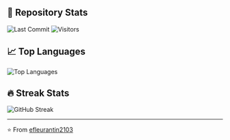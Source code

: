 <!--## ⟁ efleurantin2103-->

<!--Always fascinated by how technology shapes human experience while pursuing elegant solutions that harmonize form and function.-->

## 📂 Repository Stats
![Last Commit](https://img.shields.io/github/last-commit/efleurantin2103/efleurantin2103?style=flat&color=green)
![Visitors](https://visitor-badge.laobi.icu/badge?page_id=efleurantin2103.efleurantin2103)

<!--## 🏆 GitHub Trophies
![GitHub Trophies](https://github-profile-trophy.vercel.app/?username=efleurantin2103&theme=flat&column=7)-->

<!-- ## 📊 GitHub Stats
![Your GitHub Stats](https://github-readme-stats.vercel.app/api?username=efleurantin2103&show_icons=true&theme=radical)-->

## 📈 Top Languages
![Top Languages](https://github-readme-stats.vercel.app/api/top-langs/?username=efleurantin2103&layout=compact&theme=default&bg_color=ffffff)

## 🔥 Streak Stats
![GitHub Streak](https://github-readme-streak-stats.herokuapp.com/?user=efleurantin2103&theme=default&bg_color=ffffff)

---
⭐️ From [efleurantin2103](https://github.com/efleurantin2103)
